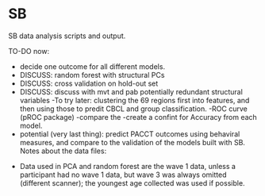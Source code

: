# SB
SB data analysis scripts and output.

TO-DO now: 
- decide one outcome for all different models.
- DISCUSS: random forest with structural PCs
- DISCUSS: cross validation on hold-out set
- DISCUSS: discuss with mvt and pab potentially redundant structural variables
-To try later: clustering the 69 regions first into features, and then using those to predit CBCL and group classification.
-ROC curve (pROC package)
-compare the
-create a confint for Accuracy from each model.
- potential (very last thing): predict PACCT outcomes using behaviral measures, and compare to the validation of the models built with SB.
Notes about the data files:
* Data used in PCA and random forest are the wave 1 data, unless a participant had no wave 1 data, but wave 3 was always omitted (different scanner); the youngest age collected was used if possible.

